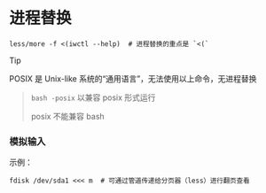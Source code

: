 # 进程替换

[^tag ]: linux unix



```shell
less/more -f <(iwctl --help)  # 进程替换的重点是 `<(`
```
> [!tip]
> POSIX 是 Unix-like 系统的“通用语言”，无法使用以上命令，无进程替换

> `bash -posix` 以兼容 posix 形式运行
> 
> posix 不能兼容 bash



### 模拟输入



示例：

```shell
fdisk /dev/sda1 <<< m  # 可通过管道传递给分页器（less）进行翻页查看
```